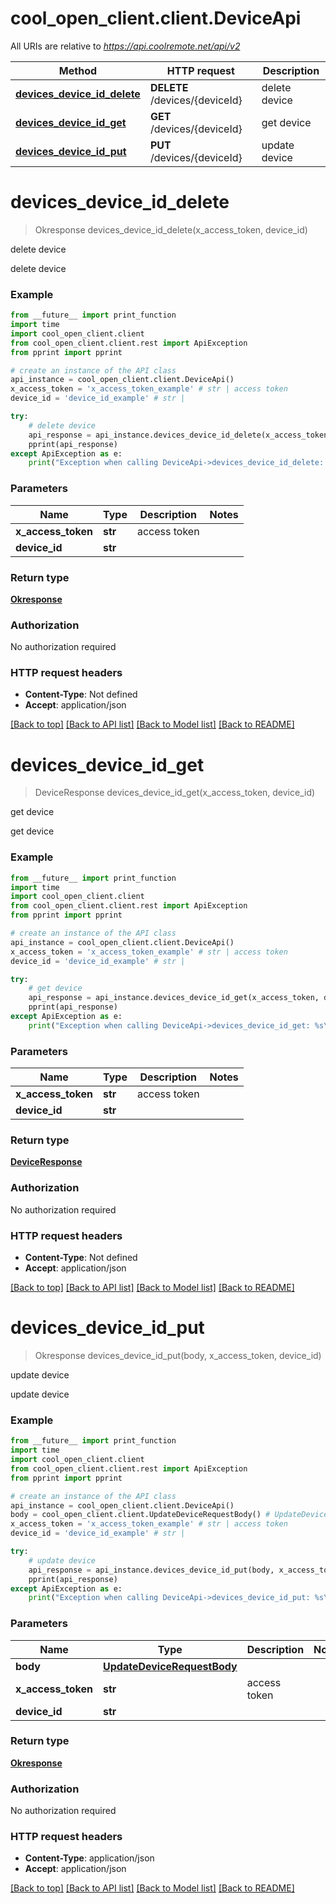 # cool_open_client.client.DeviceApi

All URIs are relative to *https://api.coolremote.net/api/v2*

Method | HTTP request | Description
------------- | ------------- | -------------
[**devices_device_id_delete**](DeviceApi.md#devices_device_id_delete) | **DELETE** /devices/{deviceId} | delete device
[**devices_device_id_get**](DeviceApi.md#devices_device_id_get) | **GET** /devices/{deviceId} | get device
[**devices_device_id_put**](DeviceApi.md#devices_device_id_put) | **PUT** /devices/{deviceId} | update device

# **devices_device_id_delete**
> Okresponse devices_device_id_delete(x_access_token, device_id)

delete device

delete device

### Example
```python
from __future__ import print_function
import time
import cool_open_client.client
from cool_open_client.client.rest import ApiException
from pprint import pprint

# create an instance of the API class
api_instance = cool_open_client.client.DeviceApi()
x_access_token = 'x_access_token_example' # str | access token
device_id = 'device_id_example' # str | 

try:
    # delete device
    api_response = api_instance.devices_device_id_delete(x_access_token, device_id)
    pprint(api_response)
except ApiException as e:
    print("Exception when calling DeviceApi->devices_device_id_delete: %s\n" % e)
```

### Parameters

Name | Type | Description  | Notes
------------- | ------------- | ------------- | -------------
 **x_access_token** | **str**| access token | 
 **device_id** | **str**|  | 

### Return type

[**Okresponse**](Okresponse.md)

### Authorization

No authorization required

### HTTP request headers

 - **Content-Type**: Not defined
 - **Accept**: application/json

[[Back to top]](#) [[Back to API list]](../README.md#documentation-for-api-endpoints) [[Back to Model list]](../README.md#documentation-for-models) [[Back to README]](../README.md)

# **devices_device_id_get**
> DeviceResponse devices_device_id_get(x_access_token, device_id)

get device

get device

### Example
```python
from __future__ import print_function
import time
import cool_open_client.client
from cool_open_client.client.rest import ApiException
from pprint import pprint

# create an instance of the API class
api_instance = cool_open_client.client.DeviceApi()
x_access_token = 'x_access_token_example' # str | access token
device_id = 'device_id_example' # str | 

try:
    # get device
    api_response = api_instance.devices_device_id_get(x_access_token, device_id)
    pprint(api_response)
except ApiException as e:
    print("Exception when calling DeviceApi->devices_device_id_get: %s\n" % e)
```

### Parameters

Name | Type | Description  | Notes
------------- | ------------- | ------------- | -------------
 **x_access_token** | **str**| access token | 
 **device_id** | **str**|  | 

### Return type

[**DeviceResponse**](DeviceResponse.md)

### Authorization

No authorization required

### HTTP request headers

 - **Content-Type**: Not defined
 - **Accept**: application/json

[[Back to top]](#) [[Back to API list]](../README.md#documentation-for-api-endpoints) [[Back to Model list]](../README.md#documentation-for-models) [[Back to README]](../README.md)

# **devices_device_id_put**
> Okresponse devices_device_id_put(body, x_access_token, device_id)

update device

update device

### Example
```python
from __future__ import print_function
import time
import cool_open_client.client
from cool_open_client.client.rest import ApiException
from pprint import pprint

# create an instance of the API class
api_instance = cool_open_client.client.DeviceApi()
body = cool_open_client.client.UpdateDeviceRequestBody() # UpdateDeviceRequestBody | 
x_access_token = 'x_access_token_example' # str | access token
device_id = 'device_id_example' # str | 

try:
    # update device
    api_response = api_instance.devices_device_id_put(body, x_access_token, device_id)
    pprint(api_response)
except ApiException as e:
    print("Exception when calling DeviceApi->devices_device_id_put: %s\n" % e)
```

### Parameters

Name | Type | Description  | Notes
------------- | ------------- | ------------- | -------------
 **body** | [**UpdateDeviceRequestBody**](UpdateDeviceRequestBody.md)|  | 
 **x_access_token** | **str**| access token | 
 **device_id** | **str**|  | 

### Return type

[**Okresponse**](Okresponse.md)

### Authorization

No authorization required

### HTTP request headers

 - **Content-Type**: application/json
 - **Accept**: application/json

[[Back to top]](#) [[Back to API list]](../README.md#documentation-for-api-endpoints) [[Back to Model list]](../README.md#documentation-for-models) [[Back to README]](../README.md)

